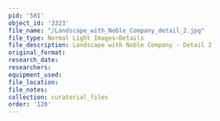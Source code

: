 ```yaml
---
pid: '581'
object_id: '3323'
file_name: "/Landscape_with_Noble_Company_detail_2.jpg"
file_type: Normal Light Images›Details
file_description: Landscape with Noble Company - Detail 2
original_format:
research_date:
researchers:
equipment_used:
file_location:
file_notes:
collection: curatorial_files
order: '120'
---
```

